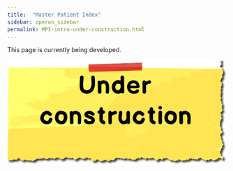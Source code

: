 ```yaml
---
title:  "Master Patient Index"
sidebar: operon_sidebar
permalink: MPI-intro-under-construction.html
---
```


This page is currently being developed.

<img src="\images/construction.jpg" alt="Under construction">
